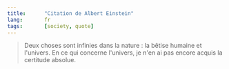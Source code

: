 ```yaml
---
title:      "Citation de Albert Einstein"
lang:       fr
tags:       [society, quote]
---
```


> Deux choses sont infinies dans la nature : la bêtise humaine et l'univers.  En ce qui concerne l'univers, je n'en ai pas encore acquis la certitude absolue.

